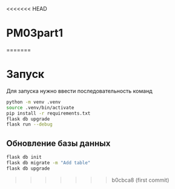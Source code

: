 <<<<<<< HEAD
# PM03part1
=======
# Запуск
Для запуска нужно ввести последовательность команд
```bash
python -m venv .venv
source .venv/bin/activate
pip install -r requirements.txt
flask db upgrade
flask run --debug
```

## Обновление базы данных
```bash
flask db init
flask db migrate -m "Add table"
flask db upgrade
```
>>>>>>> b0cbca8 (first commit)
